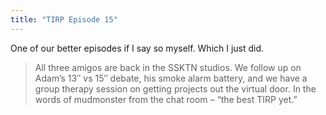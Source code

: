 ```yaml
---
title: "TIRP Episode 15"
---
```

<p>One of our better episodes if I say so myself. Which I just did.</p>
<blockquote><p>
  All three amigos are back in the SSKTN studios. We follow up on Adam’s 13″ vs 15″ debate, his smoke alarm battery, and we have a group therapy session on getting projects out the virtual door. In the words of mudmonster from the chat room – “the best TIRP yet.”
</p></blockquote>
